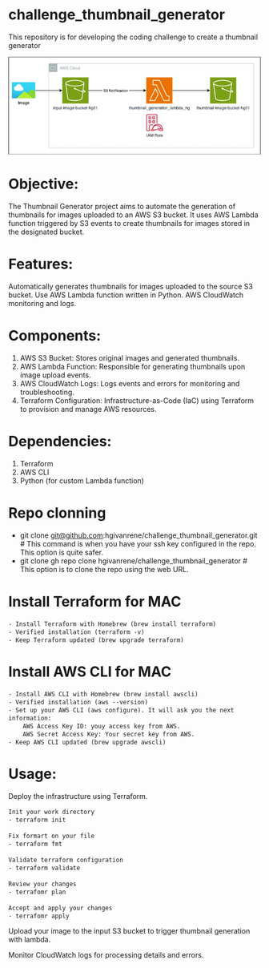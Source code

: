 # challenge_thumbnail_generator
This repository is for developing the coding challenge to create a thumbnail generator

![Image of the architecture](Thumbnail_generator_architecture.jpg)

# Objective:
The Thumbnail Generator project aims to automate the generation of thumbnails for images uploaded to an AWS S3 bucket. It uses AWS Lambda function triggered by S3 events to create thumbnails for images stored in the designated bucket.

# Features:
Automatically generates thumbnails for images uploaded to the source S3 bucket.
Use AWS Lambda function written in Python.
AWS CloudWatch monitoring and logs.

# Components:
1. AWS S3 Bucket: Stores original images and generated thumbnails.
2. AWS Lambda Function: Responsible for generating thumbnails upon image upload events.
3. AWS CloudWatch Logs: Logs events and errors for monitoring and troubleshooting.
4. Terraform Configuration: Infrastructure-as-Code (IaC) using Terraform to provision and manage AWS resources.

# Dependencies:
1. Terraform
2. AWS CLI
3. Python (for custom Lambda function)

# Repo clonning
* git clone git@github.com:hgivanrene/challenge_thumbnail_generator.git # This command is when you have your ssh key configured in the repo. This option is quite safer.
* git clone gh repo clone hgivanrene/challenge_thumbnail_generator # This option is to clone the repo using the web URL.

# Install Terraform for MAC
    - Install Terraform with Homebrew (brew install terraform)
    - Verified installation (terraform -v)
    - Keep Terraform updated (brew upgrade terraform)

# Install AWS CLI for MAC
    - Install AWS CLI with Homebrew (brew install awscli)
    - Verified installation (aws --version)
    - Set up your AWS CLI (aws configure). It will ask you the next information:
        AWS Access Key ID: youy access key from AWS.
        AWS Secret Access Key: Your secret key from AWS.
    - Keep AWS CLI updated (brew upgrade awscli)

# Usage:
Deploy the infrastructure using Terraform.

    Init your work directory
    - terraform init

    Fix formart on your file
    - terraform fmt

    Validate terraform configuration
    - terraform validate

    Review your changes
    - terrafomr plan

    Accept and apply your changes
    - terrafomr apply

Upload your image to the input S3 bucket to trigger thumbnail generation with lambda.

Monitor CloudWatch logs for processing details and errors.

